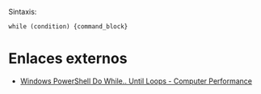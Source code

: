 Sintaxis:

```
while (condition) {command_block}
```


# Enlaces externos

* [Windows PowerShell Do While.. Until Loops - Computer Performance](http://www.computerperformance.co.uk/powershell/powershell_loops_do_while.htm)
